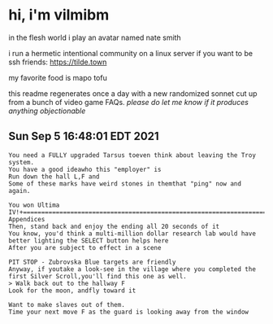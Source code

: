 # hi, i'm vilmibm

in the flesh world i play an avatar named nate smith

i run a hermetic intentional community on a linux server if you want to be ssh friends: https://tilde.town

my favorite food is mapo tofu

this readme regenerates once a day with a new randomized sonnet cut up from a bunch of video game FAQs.
_please do let me know if it produces anything objectionable_

## Sun Sep  5 16:48:01 EDT 2021

    You need a FULLY upgraded Tarsus toeven think about leaving the Troy system.
    You have a good ideawho this "employer" is
    Run down the hall L,F and
    Some of these marks have weird stones in themthat "ping" now and again.
    
    You won Ultima IV!+=============================================================================+| Appendices
    Then, stand back and enjoy the ending all 20 seconds of it
    You know, you'd think a multi-million dollar research lab would have better lighting the SELECT button helps here
    After you are subject to effect in a scene
    
    PIT STOP - Zubrovska Blue targets are friendly
    Anyway, if youtake a look-see in the village where you completed the first Silver Scroll,you'll find this one as well.
    > Walk back out to the hallway F
    Look for the moon, andfly toward it
    
    Want to make slaves out of them.
    Time your next move F as the guard is looking away from the window
